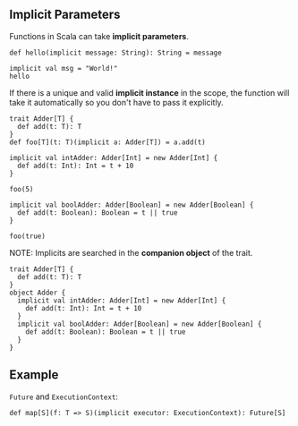 ## Implicit Parameters

Functions in Scala can take **implicit parameters**.

    def hello(implicit message: String): String = message

    implicit val msg = "World!"
    hello

If there is a unique and valid **implicit instance** in the scope, the function will take it automatically so you don't have to pass it explicitly.

    trait Adder[T] {
      def add(t: T): T
    }
    def foo[T](t: T)(implicit a: Adder[T]) = a.add(t)

    implicit val intAdder: Adder[Int] = new Adder[Int] {
      def add(t: Int): Int = t + 10
    }

    foo(5)

    implicit val boolAdder: Adder[Boolean] = new Adder[Boolean] {
      def add(t: Boolean): Boolean = t || true
    }

    foo(true)

NOTE: Implicits are searched in the **companion object** of the trait.

    trait Adder[T] {
      def add(t: T): T
    }
    object Adder {
      implicit val intAdder: Adder[Int] = new Adder[Int] {
        def add(t: Int): Int = t + 10
      }
      implicit val boolAdder: Adder[Boolean] = new Adder[Boolean] {
        def add(t: Boolean): Boolean = t || true
      }
    }

## Example

`Future` and `ExecutionContext`:

```
def map[S](f: T => S)(implicit executor: ExecutionContext): Future[S]
```
